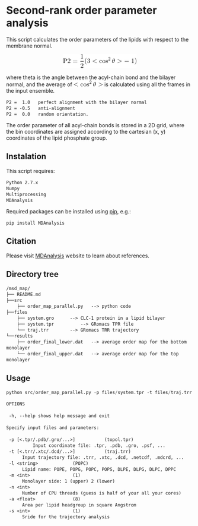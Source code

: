 # Second-rank order parameter analysis

This script calculates the order parameters of the lipids with respect to the membrane normal.

<p align="center"><img src='./figures/CodeEqn0.gif' /></p>

where theta is the angle between the acyl-chain bond and the bilayer normal, and the average
of <img src='./figures/CodeEqn1.gif'/> is calculated using all the frames in the input ensemble.

```
P2 =  1.0 	perfect alignment with the bilayer normal 
P2 = -0.5 	anti-alignment 
P2 =  0.0 	random orientation.
```

The order parameter of all acyl-chain bonds is stored in a 2D grid, where the bin coordinates 
are assigned according to the cartesian (x, y) coordinates of the lipid phosphate group.

## Instalation

This script requires:
```
Python 2.7.x
Numpy
Multiprocessing
MDAnalysis
```

Required packages can be installed using [pip](http://www.pip-installer.org/en/latest/index.html), e.g.:
```
pip install MDAnalysis
```

## Citation

Please visit [MDAnalysis](https://www.mdanalysis.org/docs/) website to learn about references.

## Directory tree

```
/msd_map/
├── README.md
├──src
    ├── order_map_parallel.py 	--> python code 
├──files
    ├── system.gro		--> CLC-1 protein in a lipid bilayer
    ├── system.tpr     		--> GRomacs TPR file
    └── traj.trr		--> GRomacs TRR trajectory
└──results 
    ├── order_final_lower.dat	--> average order map for the bottom monolayer
    └── order_final_upper.dat	--> average order map for the top monolayer
```

## Usage

```python
python src/order_map_parallel.py -p files/system.tpr -t files/traj.trr -l POPC -m 1 -a 64 -s 2 
``` 
```
OPTIONS

 -h, --help shows help message and exit

Specify input files and parameters:

 -p	[<.tpr/.pdb/.gro/...>]           (topol.tpr)
          Input coordinate file: .tpr, .pdb, .gro, .psf, ...
 -t	[<.trr/.xtc/.dcd/...>]           (traj.trr)	
	  Input trajectory file: .trr, .xtc, .dcd, .netcdf, .mdcrd, ...
 -l	<string>			 (POPC)	
	  Lipid name: POPE, POPG, POPC, POPS, DLPE, DLPG, DLPC, DPPC
 -m	<int>				 (1)	
	  Monolayer side: 1 (upper) 2 (lower)
 -n	<int>			
	  Number of CPU threads (guess is half of your all your cores)
 -a	<float>				 (8)
	  Area per lipid headgroup in square Angstrom
 -s	<int>				 (1)
	  Sride for the trajectory analysis
```




